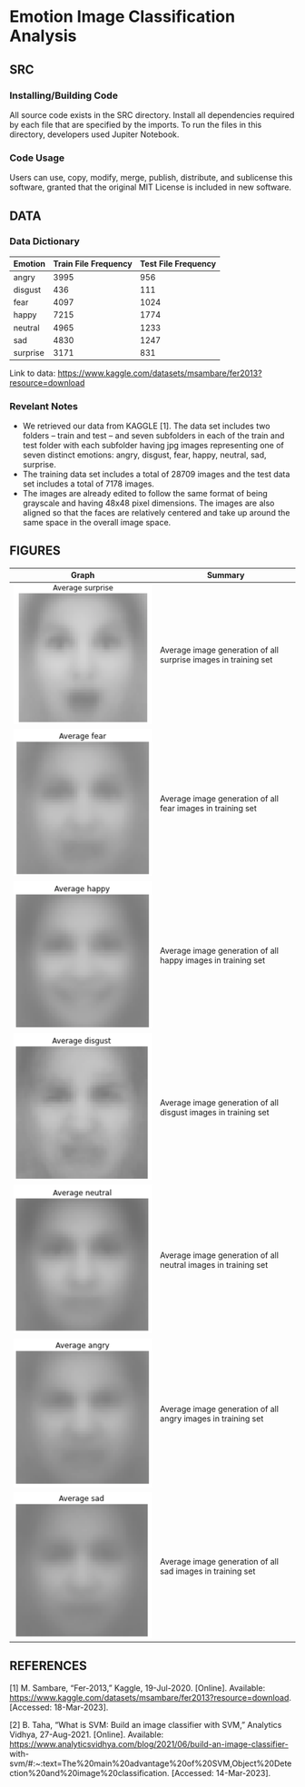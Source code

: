 # Emotion Image Classification Analysis

## SRC

### Installing/Building Code
All source code exists in the SRC directory. Install all dependencies required by each file that are specified by the imports.
To run the files in this directory, developers used Jupiter Notebook.

### Code Usage
Users can use, copy, modify, merge, publish, distribute, and sublicense this software, granted that the original MIT License is included in new software.

## DATA

### Data Dictionary
Emotion  | Train File Frequency  |  Test File Frequency
------------- | ------------- | -------------
 angry | 3995 | 956
 disgust | 436 | 111
 fear |  4097 | 1024
 happy| 7215 | 1774
 neutral | 4965 | 1233
 sad | 4830 | 1247
 surprise | 3171 | 831

Link to data: https://www.kaggle.com/datasets/msambare/fer2013?resource=download 

### Revelant Notes
- We retrieved our data from KAGGLE [1]. The data set includes two folders – train and test – and seven subfolders in each of the train and test folder with each subfolder having jpg images representing one of seven distinct emotions: angry, disgust, fear, happy, neutral, sad, surprise. 
- The training data set includes a total of 28709 images and the test data set includes a total of 7178 images. 
- The images are already edited to follow the same format of being grayscale and having 48x48 pixel dimensions. The images are also aligned so that the faces are relatively centered and take up around the same space in the overall image space.


## FIGURES
Graph | Summary
------------- | -------------
![alt text](https://github.com/nikhil-R-A/dsp2/blob/main/FIGURES/average_surprise.png?raw=true) | Average image generation of all surprise images in training set
![alt text](https://github.com/nikhil-R-A/dsp2/blob/main/FIGURES/average_fear.png?raw=true) | Average image generation of all fear images in training set
![alt text](https://github.com/nikhil-R-A/dsp2/blob/main/FIGURES/average_happy.png?raw=true) | Average image generation of all happy images in training set
![alt text](https://github.com/nikhil-R-A/dsp2/blob/main/FIGURES/average_disgust.png?raw=true) | Average image generation of all disgust images in training set
![alt text](https://github.com/nikhil-R-A/dsp2/blob/main/FIGURES/average_neutral.png?raw=true) | Average image generation of all neutral images in training set
![alt text](https://github.com/nikhil-R-A/dsp2/blob/main/FIGURES/average_angry.png?raw=true) | Average image generation of all angry images in training set
![alt text](https://github.com/nikhil-R-A/dsp2/blob/main/FIGURES/average_sad.png?raw=true) | Average image generation of all sad images in training set





## REFERENCES
[1] 	M. Sambare, “Fer-2013,” Kaggle, 19-Jul-2020. [Online]. Available:				https://www.kaggle.com/datasets/msambare/fer2013?resource=download.			[Accessed: 18-Mar-2023]. 

[2]	B. Taha, “What is SVM: Build an image classifier with SVM,” Analytics Vidhya,		27-Aug-2021. [Online]. Available:									https://www.analyticsvidhya.com/blog/2021/06/build-an-image-classifier-	
with-svm/#:~:text=The%20main%20advantage%20of%20SVM,Object%20Detection%20and%20image%20classification. [Accessed: 14-Mar-2023]. 

